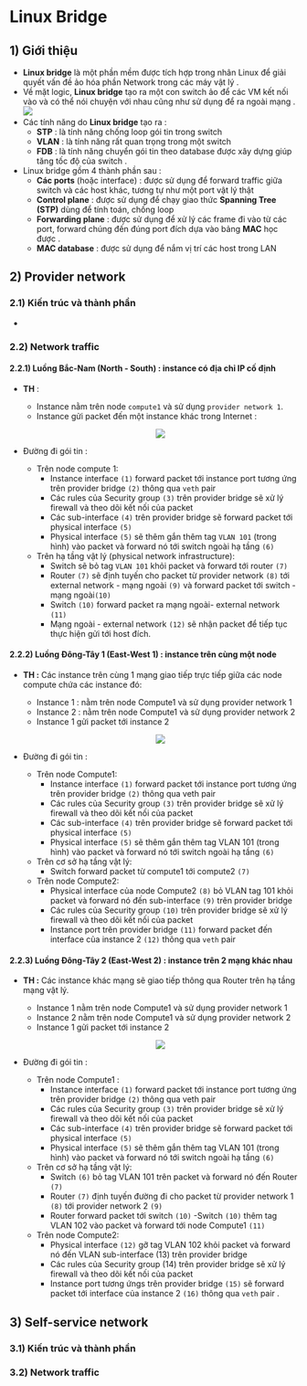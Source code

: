 # Linux Bridge
## **1) Giới thiệu**
- **Linux bridge** là một phần mềm được tích hợp trong nhân Linux để giải quyết vấn đề ảo hóa phần Network trong các máy vật lý .
- Về mặt logic, **Linux bridge** tạo ra một con switch ảo để các VM kết nối vào và có thể nói chuyện với nhau cũng như sử dụng để ra ngoài mạng .
    <img src=https://i.imgur.com/6vhMD0d.png>
- Các tính năng do **Linux bridge** tạo ra :
    - **STP** : là tính năng chống loop gói tin trong switch
    - **VLAN** : là tính năng rất quan trọng trong một switch
    - **FDB** : là tính năng chuyển gói tin theo database được xây dựng giúp tăng tốc độ của switch .
- Linux bridge gồm 4 thành phần sau :
    - **Các ports** (hoặc interface) : được sử dụng để forward traffic giữa switch và các host khác, tương tự như một port vật lý thật
    - **Control plane** : được sử dụng để chạy giao thức **Spanning Tree (STP)** dùng để tính toán, chống loop
    - **Forwarding plane** : được sử dụng để xử lý các frame đi vào từ các port, forward chúng đến đúng port đích dựa vào bảng **MAC** học được .
    - **MAC database** : được sử dụng để nắm vị trí các host trong LAN
## **2) Provider network**
### **2.1) Kiến trúc và thành phần**
- 
### **2.2) Network traffic**
#### **2.2.1) Luồng Bắc-Nam (North - South)** : instance có địa chỉ IP cố định
- **TH** : 
    - Instance nằm trên node `compute1` và sử dụng `provider network 1`. 
    - Instance gửi packet đến một instance khác trong Internet :

    <p align=center><img src=https://i.imgur.com/AK3Pd3r.png></p>

- Đường đi gói tin :
    - Trên node compute 1:
        - Instance interface `(1)` forward packet tới instance port tương ứng trên provider bridge `(2)` thông qua `veth` pair
        - Các rules của Security group `(3)` trên provider bridge sẽ xử lý firewall và theo dõi kết nối của packet
        - Các sub-interface `(4)` trên provider bridge sẽ forward packet tới physical interface `(5)`
        - Physical interface `(5)` sẽ thêm gắn thêm tag `VLAN 101` (trong hình) vào packet và forward nó tới switch ngoài hạ tầng `(6)`
    - Trên hạ tầng vật lý (physical network infrastructure):
        - Switch sẽ bỏ tag `VLAN 101` khỏi packet và forward tới router `(7)`
        - Router `(7)` sẽ định tuyến cho packet từ provider network `(8)` tới external network - mạng ngoài `(9)` và forward packet tới switch - mạng ngoài`(10)`
        - Switch `(10)` forward packet ra mạng ngoài- external network `(11)`   
        - Mạng ngoài - external network `(12)` sẽ nhận packet để tiếp tục thực hiện gửi tới host đích.
#### **2.2.2) Luồng Đông-Tây 1 (East-West 1)** : instance trên cùng một node
- **TH :** Các instance trên cùng 1 mạng giao tiếp trực tiếp giữa các node compute chứa các instance đó:
    - Instance 1 : nằm trên node Compute1 và sử dụng provider network 1
    - Instance 2 : nằm trên node Compute1 và sử dụng provider network 2
    - Instance 1 gửi packet tới instance 2

    <p align=center><img src=https://i.imgur.com/c1GyJtq.png></p>

- Đường đi gói tin :
    - Trên node Compute1:
        - Instance interface `(1)` forward packet tới instance port tương ứng trên provider bridge `(2)` thông qua veth pair
        - Các rules của Security group `(3)` trên provider bridge sẽ xử lý firewall và theo dõi kết nối của packet
        - Các sub-interface `(4)` trên provider bridge sẽ forward packet tới physical interface `(5)`
        - Physical interface `(5)` sẽ thêm gắn thêm tag VLAN 101 (trong hình) vào packet và forward nó tới switch ngoài hạ tầng `(6)`
    - Trên cơ sở hạ tầng vật lý:
        - Switch forward packet từ compute1 tới compute2 `(7)`
    - Trên node Compute2:
        - Physical interface của node Compute2 `(8)` bỏ VLAN tag 101 khỏi packet và forward nó đến sub-interface `(9)` trên provider bridge
        - Các rules của Security group `(10)` trên provider bridge sẽ xử lý firewall và theo dõi kết nối của packet
        - Instance port trên provider bridge `(11)` forward packet đến interface của instance 2 `(12)` thông qua `veth` pair
#### **2.2.3) Luồng Đông-Tây 2 (East-West 2)** : instance trên 2 mạng khác nhau
- **TH :** Các instance khác mạng sẽ giao tiếp thông qua Router trên hạ tầng mạng vật lý.
    - Instance 1 nằm trên node Compute1 và sử dụng provider network 1
    - Instance 2 nằm trên node Compute1 và sử dụng provider network 2
    - Instance 1 gửi packet tới instance 2

    <p align=center><img src=https://i.imgur.com/IBGdV55.png></p>

- Đường đi gói tin :
    - Trên node Compute1 :
        - Instance interface `(1)` forward packet tới instance port tương ứng trên provider bridge `(2)` thông qua veth pair
        - Các rules của Security group `(3)` trên provider bridge sẽ xử lý firewall và theo dõi kết nối của packet
        - Các sub-interface `(4)` trên provider bridge sẽ forward packet tới physical interface `(5)`
        - Physical interface `(5)` sẽ thêm gắn thêm tag VLAN 101 (trong hình) vào packet và forward nó tới switch ngoài hạ tầng `(6)`
    - Trên cơ sở hạ tầng vật lý:
        - Switch `(6)` bỏ tag VLAN 101 trên packet và forward nó đến Router `(7)`
        - Router `(7)` định tuyến đường đi cho packet từ provider network 1 `(8)` tới provider network 2 `(9)`
        - Router forward packet tới switch `(10)`
        -Switch `(10)` thêm tag VLAN 102 vào packet và forward tới node Compute1 `(11)`
    - Trên node Compute2:
        - Physical interface `(12)` gỡ tag VLAN 102 khỏi packet và forward nó đến VLAN sub-interface (13) trên provider bridge
        - Các rules của Security group (14) trên provider bridge sẽ xử lý firewall và theo dõi kết nối của packet
        - Instance port tương ứngs trên provider bridge `(15)` sẽ forward packet tới interface của instance 2 `(16)` thông qua `veth` pair .
## **3) Self-service network**
### **3.1) Kiến trúc và thành phần**
### **3.2) Network traffic** 
